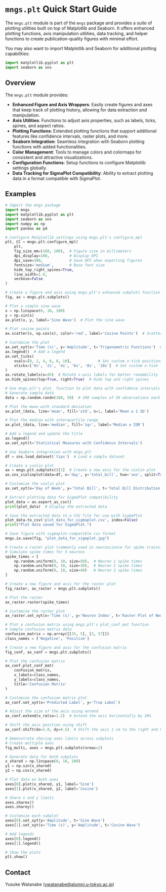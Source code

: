 <!-- ---
!-- Timestamp: 2025-01-15 10:42:04
!-- Author: ywatanabe
!-- File: ./src/mngs/plt/README.md
!-- --- -->


# `mngs.plt` Quick Start Guide

The `mngs.plt` module is part of the `mngs` package and provides a suite of plotting utilities built on top of Matplotlib and Seaborn. It offers enhanced plotting functions, axis manipulation utilities, data tracking, and helper functions to create publication-quality figures with minimal effort.

You may also want to import Matplotlib and Seaborn for additional plotting capabilities:

```python
import matplotlib.pyplot as plt
import seaborn as sns
```

## Overview

The `mngs.plt` module provides:

- **Enhanced Figure and Axis Wrappers**: Easily create figures and axes that keep track of plotting history, allowing for data extraction and manipulation.
- **Axis Utilities**: Functions to adjust axis properties, such as labels, ticks, spines, and aspect ratios.
- **Plotting Functions**: Extended plotting functions that support additional features like confidence intervals, raster plots, and more.
- **Seaborn Integration**: Seamless integration with Seaborn plotting functions with added functionalities.
- **Color Management**: Tools to manage colors and colormaps for consistent and attractive visualizations.
- **Configuration Functions**: Setup functions to configure Matplotlib settings globally.
- **Data Tracking for SigmaPlot Compatibility**: Ability to extract plotting data in a format compatible with SigmaPlot.

## Examples
```python
# Import the mngs package
import mngs
import matplotlib.pyplot as plt
import seaborn as sns
import numpy as np
import pandas as pd

# Configure Matplotlib settings using mngs.plt's configure_mpl
plt, CC = mngs.plt.configure_mpl(
    plt,
    fig_size_mm=(160, 100),  # Figure size in millimeters
    dpi_display=100,         # Display DPI
    dpi_save=300,            # Save DPI when exporting figures
    fontsize='medium',       # Base font size
    hide_top_right_spines=True,
    line_width=1.0,
    verbose=False
)

# Create a figure and axis using mngs.plt's enhanced subplots function
fig, ax = mngs.plt.subplots()

# Plot a simple sine wave
x = np.linspace(0, 10, 100)
y = np.sin(x)
ax.plot(x, y, label='Sine Wave')  # Plot the sine wave

# Plot cosine points
ax.scatter(x, np.cos(x), color='red', label='Cosine Points')  # Scatter plot of cosine values

# Customize the plot
ax.set_xyt(x='Time (s)', y='Amplitude', t='Trigonometric Functions')  # Set labels and title
ax.legend()  # Add a legend
ax.set_ticks(
    xvals=[0, 2, 4, 6, 8, 10],            # Set custom x-tick positions
    xticks=['0s', '2s', '4s', '6s', '8s', '10s']  # Set custom x-tick labels
)
ax.rotate_labels(x=45)  # Rotate x-axis labels for better readability
ax.hide_spines(top=True, right=True)  # Hide top and right spines

# Use mngs.plt's plot_ function to plot data with confidence intervals
# Generate sample data
data = np.random.randn(100, 50)  # 100 samples of 50 observations each

# Plot the mean with standard deviation
ax.plot_(data, line='mean', fill='std', n=1, label='Mean ± 1 SD')

# Plot the median with interquartile range
ax.plot_(data, line='median', fill='iqr', label='Median ± IQR')

# Add a legend and update the title
ax.legend()
ax.set_xyt(t='Statistical Measures with Confidence Intervals')

# Use Seaborn integration with mngs.plt
df = sns.load_dataset('tips')  # Load a sample dataset

# Create a violin plot
ax = mngs.plt.subplots()[1]  # Create a new axis for the violin plot
ax.sns_violinplot(data=df, x='day', y='total_bill', hue='sex', split=True)

# Customize the violin plot
ax.set_xyt(x='Day of Week', y='Total Bill', t='Total Bill Distribution by Day and Gender')

# Extract plotting data for SigmaPlot compatibility
plot_data = ax.export_as_csv()
print(plot_data)  # Display the extracted data

# Save the extracted data to a CSV file for use with SigmaPlot
plot_data.to_csv('plot_data_for_sigmaplot.csv', index=False)
print("Plot data saved for SigmaPlot.")

# Save figure with sigmaplot-compatible csv format
mngs.io.save(fig, "plot_data_for_sigmplot.jpg")

# Create a raster plot (commonly used in neuroscience for spike trains)
# Simulate spike times for 3 neurons
spike_times = [
    np.random.uniform(0, 10, size=50),  # Neuron 1 spike times
    np.random.uniform(0, 10, size=30),  # Neuron 2 spike times
    np.random.uniform(0, 10, size=40)   # Neuron 3 spike times
]

# Create a new figure and axis for the raster plot
fig_raster, ax_raster = mngs.plt.subplots()

# Plot the raster
ax_raster.raster(spike_times)

# Customize the raster plot
ax_raster.set_xyt(x='Time (s)', y='Neuron Index', t='Raster Plot of Neuron Spiking Activity')

# Plot a confusion matrix using mngs.plt's plot_conf_mat function
# Sample confusion matrix data
confusion_matrix = np.array([[35, 5], [3, 57]])
class_names = ['Negative', 'Positive']

# Create a new figure and axis for the confusion matrix
fig_conf, ax_conf = mngs.plt.subplots()

# Plot the confusion matrix
ax_conf.plot_conf_mat(
    confusion_matrix,
    x_labels=class_names,
    y_labels=class_names,
    title='Confusion Matrix'
)

# Customize the confusion matrix plot
ax_conf.set_xyt(x='Predicted Label', y='True Label')

# Adjust the size of the axis using extend
ax_conf.extend(x_ratio=1.2)  # Extend the axis horizontally by 20%

# Shift the axis position using shift
ax_conf.shift(dx=1.0, dy=0.5)  # Shift the axis 1 cm to the right and 0.5 cm up

# Demonstrate sharing axes limits across subplots
# Create multiple axes
fig_multi, axes = mngs.plt.subplots(nrows=2)

# Generate data for both subplots
x_shared = np.linspace(0, 10, 100)
y1 = np.sin(x_shared)
y2 = np.cos(x_shared)

# Plot data on both axes
axes[0].plot(x_shared, y1, label='Sine')
axes[1].plot(x_shared, y2, label='Cosine')

# Share x and y limits
axes.sharex()
axes.sharey()

# Customize each subplot
axes[0].set_xyt(y='Amplitude', t='Sine Wave')
axes[1].set_xyt(x='Time (s)', y='Amplitude', t='Cosine Wave')

# Add legends
axes[0].legend()
axes[1].legend()

# Show the plots
plt.show()
```

## Contact
Yusuke Watanabe (ywatanabe@alumni.u-tokyo.ac.jp)
